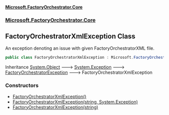 #### [Microsoft.FactoryOrchestrator.Core](./Microsoft-FactoryOrchestrator-Core.md 'Microsoft.FactoryOrchestrator.Core')
### [Microsoft.FactoryOrchestrator.Core](./Microsoft-FactoryOrchestrator-Core.md 'Microsoft.FactoryOrchestrator.Core')
## FactoryOrchestratorXmlException Class
An exception denoting an issue with given FactoryOrchestratorXML file.  
```csharp
public class FactoryOrchestratorXmlException : Microsoft.FactoryOrchestrator.Core.FactoryOrchestratorException
```
Inheritance [System.Object](https://docs.microsoft.com/en-us/dotnet/api/System.Object 'System.Object') &#129106; [System.Exception](https://docs.microsoft.com/en-us/dotnet/api/System.Exception 'System.Exception') &#129106; [FactoryOrchestratorException](./Microsoft-FactoryOrchestrator-Core-FactoryOrchestratorException.md 'Microsoft.FactoryOrchestrator.Core.FactoryOrchestratorException') &#129106; FactoryOrchestratorXmlException  
### Constructors
- [FactoryOrchestratorXmlException()](./Microsoft-FactoryOrchestrator-Core-FactoryOrchestratorXmlException-FactoryOrchestratorXmlException().md 'Microsoft.FactoryOrchestrator.Core.FactoryOrchestratorXmlException.FactoryOrchestratorXmlException()')
- [FactoryOrchestratorXmlException(string, System.Exception)](./Microsoft-FactoryOrchestrator-Core-FactoryOrchestratorXmlException-FactoryOrchestratorXmlException(string_System-Exception).md 'Microsoft.FactoryOrchestrator.Core.FactoryOrchestratorXmlException.FactoryOrchestratorXmlException(string, System.Exception)')
- [FactoryOrchestratorXmlException(string)](./Microsoft-FactoryOrchestrator-Core-FactoryOrchestratorXmlException-FactoryOrchestratorXmlException(string).md 'Microsoft.FactoryOrchestrator.Core.FactoryOrchestratorXmlException.FactoryOrchestratorXmlException(string)')
